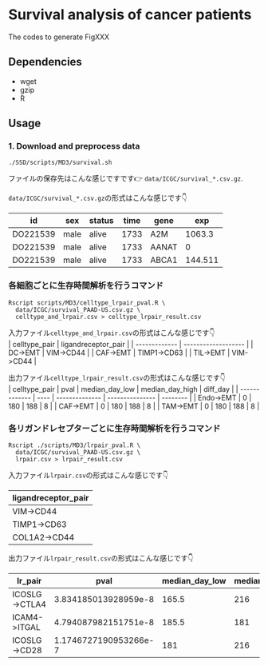 # Survival analysis of cancer patients

The codes to generate FigXXX

## Dependencies

- wget
- gzip
- R

## Usage

### 1. Download and preprocess data

```
./SSD/scripts/MD3/survival.sh
```

ファイルの保存先はこんな感じですです:point_right: `data/ICGC/survival_*.csv.gz`.  

`data/ICGC/survival_*.csv.gz`の形式はこんな感じです:point_down:

| id       | sex  | status | time | gene  | exp     |
| -------- | ---- | ------ | ---- | ----- | ------- |
| DO221539 | male | alive  | 1733 | A2M   | 1063.3  |
| DO221539 | male | alive  | 1733 | AANAT | 0       |
| DO221539 | male | alive  | 1733 | ABCA1 | 144.511 |


### 各細胞ごとに生存時間解析を行うコマンド

```
Rscript scripts/MD3/celltype_lrpair_pval.R \
  data/ICGC/survival_PAAD-US.csv.gz \
  celltype_and_lrpair.csv > celltype_lrpair_result.csv
```

入力ファイル`celltype_and_lrpair.csv`の形式はこんな感じです:point_down:  
| celltype_pair | ligandreceptor_pair |
| ------------- | ------------------- |
| DC->EMT       | VIM->CD44           |
| CAF->EMT      | TIMP1->CD63         |
| TIL->EMT      | VIM->CD44           |

出力ファイル`celltype_lrpair_result.csv`の形式はこんな感じです:point_down:  
| celltype_pair | pval | median_day_low | median_day_high | diff_day |
| ------------- | ---- | -------------- | --------------- | -------- |
| Endo->EMT     | 0    | 180            | 188             | 8        |
| CAF->EMT      | 0    | 180            | 188             | 8        |
| TAM->EMT      | 0    | 180            | 188             | 8        |


### 各リガンドレセプターごとに生存時間解析を行うコマンド

```
Rscript ./scripts/MD3/lrpair_pval.R \
  data/ICGC/survival_PAAD-US.csv.gz \
  lrpair.csv > lrpair_result.csv
```

入力ファイル`lrpair.csv`の形式はこんな感じです:point_down:  

| ligandreceptor_pair |
| ------------------- |
| VIM->CD44           |
| TIMP1->CD63         |
| COL1A2->CD44        |

出力ファイル`lrpair_result.csv`の形式はこんな感じです:point_down:  

| lr_pair       | pval                  | median_day_low | median_day_high | diff_day |
| ------------- | --------------------- | -------------- | --------------- | -------- |
| ICOSLG->CTLA4 | 3.834185013928959e-8  | 165.5          | 216             | 50.5     |
| ICAM4->ITGAL  | 4.794087982151751e-8  | 185.5          | 181             | -4.5     |
| ICOSLG->CD28  | 1.1746727190953266e-7 | 181            | 216             | 35       |
